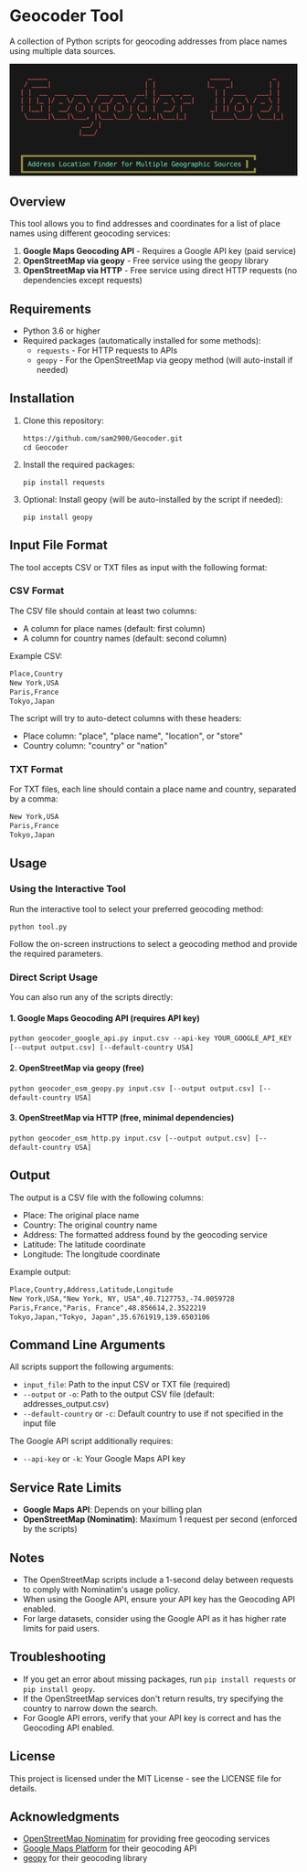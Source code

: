 # Geocoder Tool

A collection of Python scripts for geocoding addresses from place names using multiple data sources.

![Geocoder Tool Banner](https://github.com/sam2900/Geocoder/blob/main/banner.png)

## Overview

This tool allows you to find addresses and coordinates for a list of place names using different geocoding services:

1. **Google Maps Geocoding API** - Requires a Google API key (paid service)
2. **OpenStreetMap via geopy** - Free service using the geopy library
3. **OpenStreetMap via HTTP** - Free service using direct HTTP requests (no dependencies except requests)

## Requirements

- Python 3.6 or higher
- Required packages (automatically installed for some methods):
  - `requests` - For HTTP requests to APIs
  - `geopy` - For the OpenStreetMap via geopy method (will auto-install if needed)

## Installation

1. Clone this repository:
   ```
   https://github.com/sam2900/Geocoder.git
   cd Geocoder
   ```

2. Install the required packages:
   ```
   pip install requests
   ```

3. Optional: Install geopy (will be auto-installed by the script if needed):
   ```
   pip install geopy
   ```

## Input File Format

The tool accepts CSV or TXT files as input with the following format:

### CSV Format
The CSV file should contain at least two columns:
- A column for place names (default: first column)
- A column for country names (default: second column)

Example CSV:
```
Place,Country
New York,USA
Paris,France
Tokyo,Japan
```

The script will try to auto-detect columns with these headers:
- Place column: "place", "place name", "location", or "store"
- Country column: "country" or "nation"

### TXT Format
For TXT files, each line should contain a place name and country, separated by a comma:
```
New York,USA
Paris,France
Tokyo,Japan
```

## Usage

### Using the Interactive Tool

Run the interactive tool to select your preferred geocoding method:

```
python tool.py
```

Follow the on-screen instructions to select a geocoding method and provide the required parameters.

### Direct Script Usage

You can also run any of the scripts directly:

#### 1. Google Maps Geocoding API (requires API key)

```
python geocoder_google_api.py input.csv --api-key YOUR_GOOGLE_API_KEY [--output output.csv] [--default-country USA]
```

#### 2. OpenStreetMap via geopy (free)

```
python geocoder_osm_geopy.py input.csv [--output output.csv] [--default-country USA]
```

#### 3. OpenStreetMap via HTTP (free, minimal dependencies)

```
python geocoder_osm_http.py input.csv [--output output.csv] [--default-country USA]
```

## Output

The output is a CSV file with the following columns:
- Place: The original place name
- Country: The original country name
- Address: The formatted address found by the geocoding service
- Latitude: The latitude coordinate
- Longitude: The longitude coordinate

Example output:
```
Place,Country,Address,Latitude,Longitude
New York,USA,"New York, NY, USA",40.7127753,-74.0059728
Paris,France,"Paris, France",48.856614,2.3522219
Tokyo,Japan,"Tokyo, Japan",35.6761919,139.6503106
```

## Command Line Arguments

All scripts support the following arguments:

- `input_file`: Path to the input CSV or TXT file (required)
- `--output` or `-o`: Path to the output CSV file (default: addresses_output.csv)
- `--default-country` or `-c`: Default country to use if not specified in the input file

The Google API script additionally requires:
- `--api-key` or `-k`: Your Google Maps API key

## Service Rate Limits

- **Google Maps API**: Depends on your billing plan
- **OpenStreetMap (Nominatim)**: Maximum 1 request per second (enforced by the scripts)

## Notes

- The OpenStreetMap scripts include a 1-second delay between requests to comply with Nominatim's usage policy.
- When using the Google API, ensure your API key has the Geocoding API enabled.
- For large datasets, consider using the Google API as it has higher rate limits for paid users.

## Troubleshooting

- If you get an error about missing packages, run `pip install requests` or `pip install geopy`.
- If the OpenStreetMap services don't return results, try specifying the country to narrow down the search.
- For Google API errors, verify that your API key is correct and has the Geocoding API enabled.

## License

This project is licensed under the MIT License - see the LICENSE file for details.

## Acknowledgments

- [OpenStreetMap Nominatim](https://nominatim.openstreetmap.org/) for providing free geocoding services
- [Google Maps Platform](https://cloud.google.com/maps-platform/) for their geocoding API
- [geopy](https://github.com/geopy/geopy) for their geocoding library

